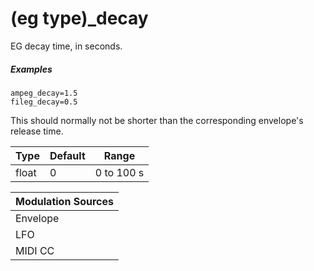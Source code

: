 ---
---
# (eg type)_decay

EG decay time, in seconds.

##### Examples

```
ampeg_decay=1.5
fileg_decay=0.5
```

This should normally not be shorter than the corresponding envelope's release time.

| Type  | Default | Range      |
| ---   | ---     | ---        |
| float | 0       | 0 to 100 s |

| Modulation Sources
|           ---
| Envelope | X |
| LFO      | X |
| MIDI CC  | ✓ | (eg type)_decay_onccN
